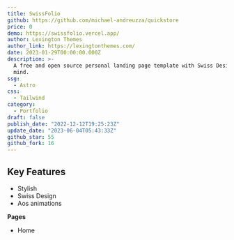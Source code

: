 ```yaml
---
title: SwissFolio
github: https://github.com/michael-andreuzza/quickstore
price: 0
demo: https://swissfolio.vercel.app/
author: Lexington Themes
author_link: https://lexingtonthemes.com/
date: 2023-01-29T00:00:00.000Z
description: >-
  A free and open source personal landing page template with Swiss Design in
  mind.
ssg:
  - Astro
css:
  - Tailwind
category:
  - Portfolio
draft: false
publish_date: "2022-12-12T19:25:23Z"
update_date: "2023-06-04T05:43:33Z"
github_star: 55
github_fork: 16
---
```


## Key Features

- Stylish
- Swiss Design
- Aos animations

**Pages**

- Home
